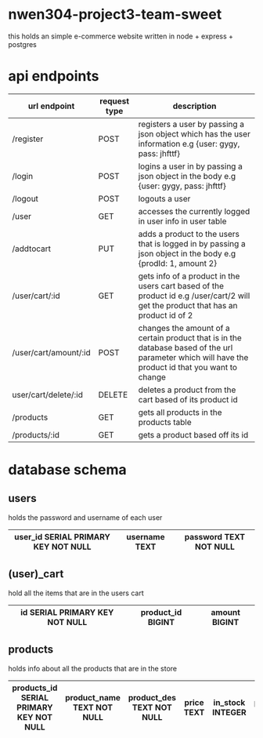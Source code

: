 # nwen304-project3-team-sweet
this holds an simple e-commerce website written in node + express + postgres

# api endpoints 
url endpoint | request type | description 
--- | --- | ---
/register | POST | registers a user by passing a json object which has the user information e.g {user: gygy, pass: jhfttf}
/login | POST | logins a user in by passing a json object in the body e.g {user: gygy, pass: jhfttf}
/logout | POST | logouts a user 
/user | GET | accesses the currently logged in user info in user table
/addtocart | PUT | adds a product to the users that is logged in by passing a json object in the body e.g {prodId: 1, amount 2}
/user/cart/:id | GET | gets info of a product in the users cart based of the product id e.g /user/cart/2 will get the product that has an product id of 2
/user/cart/amount/:id | POST | changes the amount of a certain product that is in the database based of the url parameter which will have the product id that you want to change 
user/cart/delete/:id | DELETE | deletes a product from the cart based of its product id 
/products | GET | gets all products in the products table 
/products/:id | GET | gets a product based off its id 



# database schema 

## users
holds the password and username of each user 

user_id SERIAL PRIMARY KEY NOT NULL | username TEXT | password TEXT NOT NULL
--- | --- | ---


## (user)_cart
hold all the items that are in the users cart 

id SERIAL  PRIMARY KEY NOT NULL | product_id BIGINT | amount  BIGINT
--- | --- | ---


## products 
holds info about all the products that are in the store 

| products_id SERIAL PRIMARY KEY NOT NULL | product_name TEXT NOT NULL | product_des TEXT NOT NULL | price TEXT | in_stock INTEGER | picture_dir TEXT | 
--- | --- | --- | --- | --- | --- |

